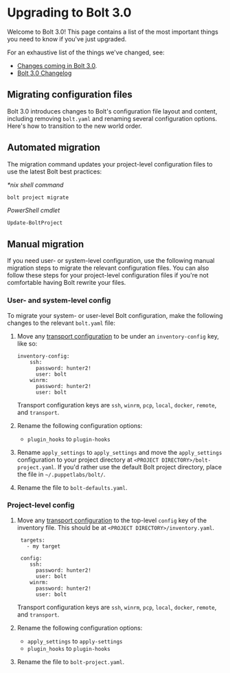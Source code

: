 # Upgrading to Bolt 3.0

Welcome to Bolt 3.0! This page contains a list of the most important things you
need to know if you've just upgraded.

For an exhaustive list of the things we've changed, see: 
- [Changes coming in Bolt 3.0](developer_updates.md#changes-coming-in-bolt-30).
- [Bolt 3.0 Changelog](TODO:insert-link-here)

## Migrating configuration files

Bolt 3.0 introduces changes to Bolt's configuration file layout and content, including
removing `bolt.yaml` and renaming several configuration options. Here's how to transition to the new
world order.

## Automated migration

The migration command updates your project-level configuration files to use the latest Bolt best practices:

_\*nix shell command_

```shell
bolt project migrate
```

_PowerShell cmdlet_

```powershell
Update-BoltProject
```

## Manual migration

If you need user- or system-level configuration, use the following manual migration steps to 
migrate the relevant configuration files. You can also follow these steps for your project-level 
configuration files if you're not comfortable having Bolt rewrite your files.

### User- and system-level config

To migrate your system- or user-level Bolt configuration, make the following changes to the relevant `bolt.yaml` file:

1. Move any [transport configuration](bolt_transports_reference.md) to be under an
   `inventory-config` key, like so:

   ```
   inventory-config:
       ssh:
         password: hunter2!
         user: bolt
       winrm:
         password: hunter2!
         user: bolt
   ```
   Transport configuration keys are `ssh`, `winrm`, `pcp`, `local`, `docker`, `remote`, and
   `transport`.
1. Rename the following configuration options:
    - `plugin_hooks` to `plugin-hooks`
1. Rename `apply_settings` to `apply_settings` and move the `apply_settings` configuration to
   your project directory at `<PROJECT DIRECTORY>/bolt-project.yaml`. If you'd rather use the
   default Bolt project directory, place the file in `~/.puppetlabs/bolt/`.
1. Rename the file to `bolt-defaults.yaml`.

### Project-level config

1. Move any [transport configuration](bolt_transports_reference.md) to the top-level `config` key of
   the inventory file. This should be at `<PROJECT DIRECTORY>/inventory.yaml`.

   ```
    targets:
      - my target

    config:
       ssh:
         password: hunter2!
         user: bolt
       winrm:
         password: hunter2!
         user: bolt
   ```
   Transport configuration keys are `ssh`, `winrm`, `pcp`, `local`, `docker`, `remote`, and
   `transport`.
1. Rename the following configuration options:
    - `apply_settings` to `apply-settings`
    - `plugin_hooks` to `plugin-hooks`
1. Rename the file to `bolt-project.yaml`.
